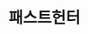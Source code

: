 ---
id: 31
title: 패스트헌터
caption: 진짜 빠른 차량 출고 플랫폼
url: https://fasthunter.co.kr
type: Website
role: My part - 40%
device: Mobile only
---